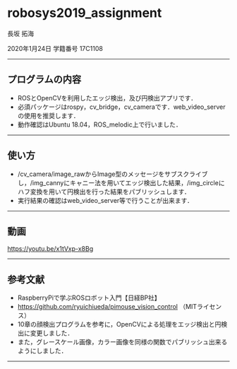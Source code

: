 # robosys2019_assignment

長坂 拓海

2020年1月24日
学籍番号 17C1108

---

## プログラムの内容

* ROSとOpenCVを利用したエッジ検出，及び円検出アプリです．
* 必須パッケージはrospy，cv_bridge，cv_cameraです．web_video_serverの使用を推奨します．
* 動作確認はUbuntu 18.04，ROS_melodic上で行いました．
---

## 使い方

* /cv_camera/image_rawからImage型のメッセージをサブスクライブし，/img_cannyにキャニー法を用いてエッジ検出した結果，/img_circleにハフ変換を用いて円検出を行った結果をパブリッシュします．
* 実行結果の確認はweb_video_server等で行うことが出来ます．
---

## 動画
https://youtu.be/x1tVxp-x8Bg

---

## 参考文献

* RaspberryPiで学ぶROSロボット入門【日経BP社】
 * https://github.com/ryuichiueda/pimouse_vision_control （MITライセンス）
 * 10章の顔検出プログラムを参考に，OpenCVによる処理をエッジ検出と円検出に変更しました．
 * また，グレースケール画像，カラー画像を同様の関数でパブリッシュ出来るようにしました．
 
---
